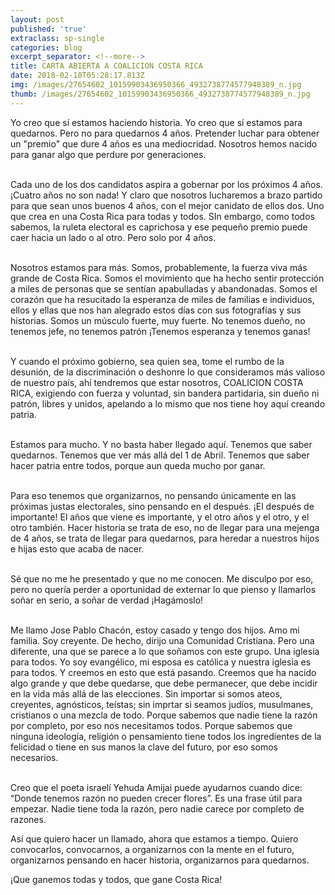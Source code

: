 ```yaml
---
layout: post
published: 'true'
extraclass: sp-single
categories: blog
excerpt_separator: <!--more-->
title: CARTA ABIERTA A COALICION COSTA RICA
date: 2018-02-10T05:28:17.813Z
img: /images/27654602_10159903436950366_4932738774577948389_n.jpg
thumb: /images/27654602_10159903436950366_4932738774577948389_n.jpg
---
```

Yo creo que sí estamos haciendo historia. Yo creo que sí estamos para quedarnos. Pero no para quedarnos 4 años. Pretender luchar para obtener un "premio" que dure 4 años es una mediocridad. Nosotros hemos nacido para ganar algo que perdure por generaciones. 

\
Cada uno de los dos candidatos aspira a gobernar por los próximos 4 años. ¡Cuatro años no son nada! Y claro que nosotros lucharemos a brazo partido para que sean unos buenos 4 años, con el mejor canidato de ellos dos. Uno que crea en una Costa Rica para todas y todos. SIn embargo, como todos sabemos, la ruleta electoral es caprichosa y ese pequeño premio puede caer hacia un lado o al otro. Pero solo por 4 años. <!--more-->

\
Nosotros estamos para más. Somos, probablemente, la fuerza viva más grande de Costa Rica. Somos el movimiento que ha hecho sentir protección a miles de personas que se sentían apabulladas y abandonadas. Somos el corazón que ha resucitado la esperanza de miles de familias e individuos, ellos y ellas que nos han alegrado estos días con sus fotografías y sus historias.  Somos un músculo fuerte, muy fuerte. No tenemos dueño, no tenemos jefe, no tenemos patrón ¡Tenemos esperanza y tenemos ganas!

\
Y cuando el próximo gobierno, sea quien sea, tome el rumbo de la desunión, de la discriminación o deshonre lo que consideramos más valioso de nuestro país, ahí tendremos que estar nosotros, COALICION COSTA RICA, exigiendo con fuerza y voluntad, sin bandera partidaria, sin dueño ni patrón, libres y unidos, apelando a lo mismo que nos tiene hoy aquí creando patria. 

\
Estamos para mucho. Y no basta haber llegado aquí. Tenemos que saber quedarnos. Tenemos que ver más allá del 1 de Abril.  Tenemos que saber hacer patria entre todos, porque aun queda mucho por ganar. 

\
Para eso tenemos que organizarnos, no pensando únicamente en las próximas justas electorales, sino pensando en el después. ¡El después de importante! El años que viene es importante, y el otro años y el otro, y el otro también. Hacer historia se trata de eso, no de llegar para una mejenga de 4 años, se trata de llegar para quedarnos, para heredar a nuestros hijos e hijas esto que acaba de nacer. 

\
Sé que no me he presentado y que no me conocen. Me disculpo por eso, pero no quería perder a oportunidad de externar lo que pienso y llamarlos soñar en serio, a soñar de verdad ¡Hagámoslo!

\
Me llamo Jose Pablo Chacón, estoy casado y tengo dos hijos. Amo mi familia. Soy creyente. De hecho, dirijo una Comunidad Cristiana. Pero una diferente, una que se parece a lo que soñamos con este grupo. Una iglesia para todos.  Yo soy evangélico, mi esposa es católica y nuestra iglesia es para todos. Y creemos en esto que está pasando. Creemos que ha nacido algo grande y que debe quedarse, que debe permanecer, que debe incidir en la vida más allá de las elecciones. Sin importar si somos ateos, creyentes, agnósticos, teístas; sin imprtar si seamos judíos, musulmanes, cristianos o una mezcla de todo. Porque sabemos que nadie tiene la razón por completo, por eso nos necesitamos todos. Porque sabemos que ninguna ideología, religión o pensamiento tiene todos los ingredientes de la felicidad o tiene en sus manos la clave del futuro, por eso somos necesarios.  

\
Creo que el poeta israelí Yehuda Amijai puede ayudarnos cuando dice: “Donde tenemos razón no pueden crecer flores”. Es una frase útil para empezar. Nadie tiene toda la razón, pero nadie carece por completo de razones. 



Así que quiero hacer un llamado, ahora que estamos a tiempo. Quiero convocarlos, convocarnos, a organizarnos con la mente en el futuro, organizarnos pensando en hacer historia, organizarnos para quedarnos. 



¡Que ganemos todas y todos, que gane Costa Rica!
